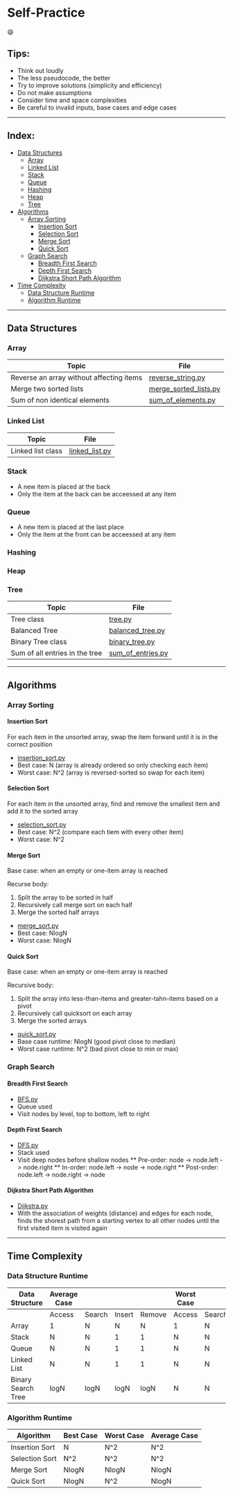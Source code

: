 # Self-Practice
:smile:

## Tips:
* Think out loudly
* The less pseudocode, the better
* Try to improve solutions (simplicity and efficiency)
* Do not make assumptions
* Consider time and space complexities
* Be careful to invalid inputs, base cases and edge cases
---

## Index:
* [Data Structures](#data-structure)
    * [Array](#array)
    * [Linked List](#linked-list)
    * [Stack](#stack)
    * [Queue](#queue)
    * [Hashing](#hashing)
    * [Heap](#heap)
    * [Tree](#tree)
* [Algorithms](#algorithms)
    * [Array Sorting](#array-sorting)
        * [Insertion Sort](#insertion-sort)
        * [Selection Sort](#selection-sort)
        * [Merge Sort](#merge-sort)
        * [Quick Sort](#quick-sort)
    * [Graph Search](#graph-search)
        * [Breadth First Search](#breadth-first-search)
        * [Depth First Search](#depth-first-search)
        * [Dijkstra Short Path Algorithm](#dijkstra-short-path-algorithm)
* [Time Complexity](#time-complexity)
    * [Data Structure Runtime](#data-structure-runtime)
    * [Algorithm Runtime](#algorithm-runtime)
---

## Data Structures
### Array
|Topic |File |
|------|-----|
|Reverse an array without affecting items |[reverse_string.py](Array/reverse_string.py)|
|Merge two sorted lists |[merge_sorted_lists.py](Array/merge_sorted_lists.py)|
|Sum of non identical elements | [sum_of_elements.py](Array/sum_of_elements.py)|

### Linked List
|Topic |File |
|------|-----|
|Linked list class |[linked_list.py](LinkedList/linked_list.py)|

### Stack
* A new item is placed at the back 
* Only the item at the back can be acceessed at any item

### Queue
* A new item is placed at the last place
* Only the item at the front can be acceessed at any item

### Hashing

### Heap

### Tree
|Topic |File |
|------|-----|
|Tree class |[tree.py](Tree/tree.py)|
|Balanced Tree |[balanced_tree.py](Tree/balanced_tree.py)|
|Binary Tree class|[binary_tree.py](Tree/binary_tree.py)|
|Sum of all entries in the tree|[sum_of_entries.py](Tree/sum_of_entries.py)|
---

## Algorithms

### Array Sorting
#### Insertion Sort
For each item in the unsorted array, swap the item forward until it is in the correct position
* [insertion_sort.py](Array/insertion_sort.py)
* Best case: N (array is already ordered so only checking each item)
* Worst case: N^2 (array is reversed-sorted so swap for each item)

#### Selection Sort
For each item in the unsorted array, find and remove the smallest item and add it to the sorted array
* [selection_sort.py](Array/selection_sort.py)
* Best case: N^2 (compare each tiem with every other item)
* Worst case: N^2

#### Merge Sort
Base case: when an empty or one-item array is reached

Recurse body: 

1. Split the array to be sorted in half
2. Recursively call merge sort on each half
3. Merge the sorted half arrays
* [merge_sort.py](Array/merge_sort.py)
* Best case: NlogN 
* Worst case: NlogN 

#### Quick Sort
Base case: when an empty or one-item array is reached

Recursive body: 

1. Split the array into less-than-items and greater-tahn-items based on a pivot
2. Recursively call quicksort on each array
3. Merge the sorted arrays
* [quick_sort.py](Array/quick_sort.py)
* Base case runtime: NlogN (good pivot close to median)
* Worst case runtime: N^2 (bad pivot close to min or max)

### Graph Search
#### Breadth First Search
* [BFS.py](Graph/BFS.py)
* Queue used
* Visit nodes by level, top to bottom, left to right
#### Depth First Search
* [DFS.py](Graph/DFS.py)
* Stack used
* Visit deep nodes before shallow nodes
** Pre-order: node -> node.left -> node.right
** In-order: node.left -> node -> node.right
** Post-order: node.left -> node.right -> node
#### Dijkstra Short Path Algorithm
* [Dijkstra.py](Graph/Dijkstra.py)
* With the association of weights (distance) and edges for each node, finds the shorest path from a starting vertex to all other nodes until the first visited item is visited again
---

## Time Complexity
### Data Structure Runtime
| Data Structure | Average Case | | | | Worst Case | | | |
|----------------|--------------|-|-|-|------------|-|-|-|
|  | Access | Search | Insert | Remove | Access | Search | Insert | Remove |
|Array|1|N|N|N|1|N|N|N|
|Stack|N|N|1|1|N|N|1|1|
|Queue|N|N|1|1|N|N|1|1|
|Linked List|N|N|1|1|N|N|1|1|
Binary Search Tree|logN|logN|logN|logN|N|N|N|N|

### Algorithm Runtime
| Algorithm | Best Case | Worst Case | Average Case |
|-----------|-----------|------------|--------------|
| Insertion Sort | N | N^2 | N^2 |
| Selection Sort | N^2 | N^2 | N^2 |
| Merge Sort | NlogN | NlogN | NlogN |
| Quick Sort | NlogN | N^2 | NlogN |


